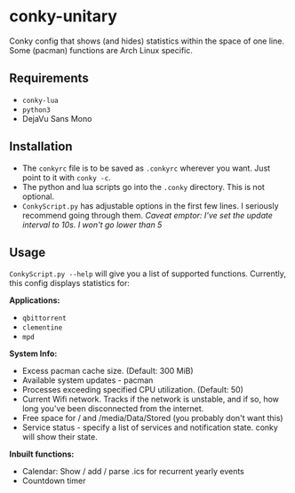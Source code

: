 # conky-unitary
Conky config that shows (and hides) statistics within the space of one line.
Some (pacman) functions are Arch Linux specific.

## Requirements
* `conky-lua`
* `python3`
* DejaVu Sans Mono

## Installation
* The `conkyrc` file is to be saved as `.conkyrc` wherever you want. Just point to it with `conky -c`.
* The python and lua scripts go into the `.conky` directory. This is not optional.
* `ConkyScript.py` has adjustable options in the first few lines. I seriously recommend going through them.
*Caveat emptor: I've set the update interval to 10s. I won't go lower than 5*

## Usage
`ConkyScript.py --help` will give you a list of supported functions. Currently, this config displays statistics for:

**Applications:**
* `qbittorrent`
* `clementine`
* `mpd`

**System Info:**
* Excess pacman cache size. (Default: 300 MiB)
* Available system updates - pacman
* Processes exceeding specified CPU utilization. (Default: 50)
* Current Wifi network. Tracks if the network is unstable, and if so, how long you've been disconnected from the internet.
* Free space for / and /media/Data/Stored (you probably don't want this)
* Service status - specify a list of services and notification state. conky will show their state.

**Inbuilt functions:**
* Calendar: Show / add / parse .ics for recurrent yearly events
* Countdown timer
